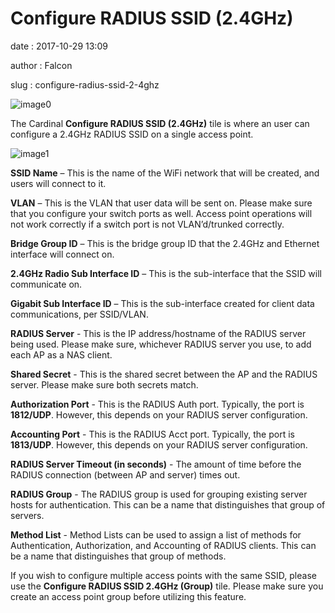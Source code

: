 Configure RADIUS SSID (2.4GHz)
==============================

date
:   2017-10-29 13:09

author
:   Falcon

slug
:   configure-radius-ssid-2-4ghz

![image0](http://cardinal.mcclunetechnologies.net/wp-content/uploads/2017/10/img_59f7e4715c275.png)

The Cardinal **Configure RADIUS SSID (2.4GHz)** tile is where an user
can configure a 2.4GHz RADIUS SSID on a single access point.

![image1](http://cardinal.mcclunetechnologies.net/wp-content/uploads/2017/10/img_59f7e211a3816.png)

**SSID Name** – This is the name of the WiFi network that will be
created, and users will connect to it.

**VLAN** – This is the VLAN that user data will be sent on. Please make
sure that you configure your switch ports as well. Access point
operations will not work correctly if a switch port is not
VLAN’d/trunked correctly.

**Bridge Group ID** – This is the bridge group ID that the 2.4GHz and
Ethernet interface will connect on.

**2.4GHz Radio Sub Interface ID** – This is the sub-interface that the
SSID will communicate on.

**Gigabit Sub Interface ID** – This is the sub-interface created for
client data communications, per SSID/VLAN.

**RADIUS Server** - This is the IP address/hostname of the RADIUS server
being used. Please make sure, whichever RADIUS server you use, to add
each AP as a NAS client.

**Shared Secret** - This is the shared secret between the AP and the
RADIUS server. Please make sure both secrets match.

**Authorization Port** - This is the RADIUS Auth port. Typically, the
port is **1812/UDP**. However, this depends on your RADIUS server
configuration.

**Accounting Port** - This is the RADIUS Acct port. Typically, the port
is **1813/UDP**. However, this depends on your RADIUS server
configuration.

**RADIUS Server Timeout (in seconds)** - The amount of time before the
RADIUS connection (between AP and server) times out.

**RADIUS Group** - The RADIUS group is used for grouping existing server
hosts for authentication. This can be a name that distinguishes that
group of servers.

**Method List** - Method Lists can be used to assign a list of methods
for Authentication, Authorization, and Accounting of RADIUS clients.
This can be a name that distinguishes that group of methods.

If you wish to configure multiple access points with the same SSID,
please use the **Configure RADIUS SSID 2.4GHz (Group)** tile. Please
make sure you create an access point group before utilizing this
feature.
